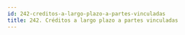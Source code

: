 ```yaml
---
id: 242-creditos-a-largo-plazo-a-partes-vinculadas
title: 242. Créditos a largo plazo a partes vinculadas
---
```

